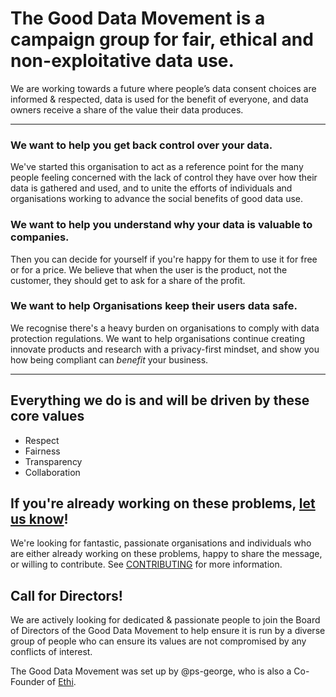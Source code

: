 # The Good Data Movement is a campaign group for fair, ethical and non-exploitative data use.
We are working towards a future where people’s data consent choices are informed & respected, data is used for the benefit of everyone, and data owners receive a share of the value their data produces.
<hr>

### We want to help you get back control over your data.
We've started this organisation to act as a reference point for the many people feeling concerned with the lack of control they have over how their data is gathered and used, and to unite the efforts of individuals and organisations working to advance the social benefits of good data use. 

### We want to help you understand why your data is valuable to companies.
Then you can decide for yourself if you're happy for them to use it for free or for a price. We believe that when the user is the product, not the customer, they should get to ask for a share of the profit.

### We want to help Organisations keep their users data safe.
We recognise there's a heavy burden on organisations to comply with data protection regulations. We want to help organisations continue creating innovate products and research with a privacy-first mindset, and show you how being compliant can _benefit_ your business.
<hr>

## Everything we do is and will be driven by these core values

- Respect
- Fairness
- Transparency
- Collaboration

## If you're already working on these problems, [let us know](CONTRIBUTING.md)!
We're looking for fantastic, passionate organisations and individuals who are either already working on these problems, happy to share the message, or willing to contribute. See [CONTRIBUTING](CONTRIBUTING.md) for more information.

## Call for Directors!

We are actively looking for dedicated & passionate people to join the Board of Directors of the Good Data Movement to help ensure it is run by a diverse group of people who can ensure its values are not compromised by any conflicts of interest.

The Good Data Movement was set up by @ps-george, who is also a Co-Founder of [Ethi](https://ethi.me).
